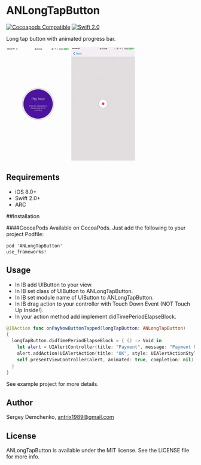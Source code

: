 ANLongTapButton
========================

[![Cocoapods Compatible](https://img.shields.io/cocoapods/v/ANLongTapButton.svg?style=flat)](http://cocoadocs.org/docsets/ANLongTapButton)
[![Swift 2.0](https://img.shields.io/badge/Swift-2.0-orange.svg?style=flat)](https://developer.apple.com/swift/)

Long tap button with animated progress bar.

<img src="Screenshots/example01.gif" width="170">
<img src="Screenshots/example02.gif" width="170">

## Requirements
- iOS 8.0+
- Swift 2.0+
- ARC

##Installation

####CocoaPods
Available on CocoaPods. Just add the following to your project Podfile:
```
pod 'ANLongTapButton'
use_frameworks!
```

## Usage

- In IB add UIButton to your view.
- In IB set class of UIButton to ANLongTapButton.
- In IB set module name of UIButton to ANLongTapButton.
- In IB drag action to your controller with Touch Down Event (NOT Touch Up Inside!).
- In your action method add implement didTimePeriodElapseBlock.

```swift
@IBAction func onPayNowButtonTapped(longTapButton: ANLongTapButton)
{
  longTapButton.didTimePeriodElapseBlock = { () -> Void in
    let alert = UIAlertController(title: "Payment", message: "Payment has been made.", preferredStyle:   UIAlertControllerStyle.Alert)
    alert.addAction(UIAlertAction(title: "OK", style: UIAlertActionStyle.Default, handler: nil))
    self.presentViewController(alert, animated: true, completion: nil)
  }
}

```

See example project for more details.

## Author

Sergey Demchenko, antrix1989@gmail.com

## License

ANLongTapButton is available under the MIT license. See the LICENSE file for more info.
